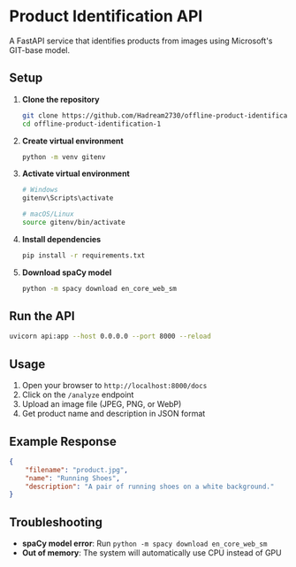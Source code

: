 # Product Identification API

A FastAPI service that identifies products from images using Microsoft's GIT-base model.

## Setup

1. **Clone the repository**
   ```bash
   git clone https://github.com/Hadream2730/offline-product-identification-1.git
   cd offline-product-identification-1
   ```

2. **Create virtual environment**
   ```bash
   python -m venv gitenv
   ```

3. **Activate virtual environment**
   ```bash
   # Windows
   gitenv\Scripts\activate
   
   # macOS/Linux
   source gitenv/bin/activate
   ```

4. **Install dependencies**
   ```bash
   pip install -r requirements.txt
   ```

5. **Download spaCy model**
   ```bash
   python -m spacy download en_core_web_sm
   ```

## Run the API

```bash
uvicorn api:app --host 0.0.0.0 --port 8000 --reload
```

## Usage

1. Open your browser to `http://localhost:8000/docs`
2. Click on the `/analyze` endpoint
3. Upload an image file (JPEG, PNG, or WebP)
4. Get product name and description in JSON format

## Example Response

```json
{
    "filename": "product.jpg",
    "name": "Running Shoes",
    "description": "A pair of running shoes on a white background."
}
```

## Troubleshooting

- **spaCy model error**: Run `python -m spacy download en_core_web_sm`
- **Out of memory**: The system will automatically use CPU instead of GPU 
